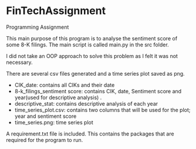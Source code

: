 # FinTechAssignment
Programming Assignment

This main purpose of this program is to analyse the sentiment score of some 8-K filings.
The main script is called main.py in the src folder.

I  did not take an OOP approach to solve this problem as I felt it was not necessary.

There are several csv files generated and a time series plot saved as png.
- CIK_date: contains all CIKs and their date
- 8-k_filings_sentiment score: contains CIK, date, Sentiment score and year(used for descriptive analysis) .
- descriptive_stat: contains descriptive analysis of each year
- time_series_plot.csv: contains two columns that will be used for the plot; year and sentiment score
- time_series.png: time series plot

A requirement.txt file is included. This contains the packages that are required for the program to run.